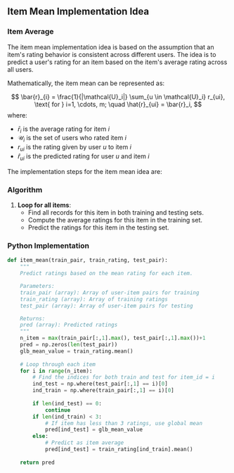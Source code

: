 ## Item Mean Implementation Idea

### Item Average

The item mean implementation idea is based on the assumption that an item's rating behavior is consistent across different users. The idea is to predict a user's rating for an item based on the item's average rating across all users.

Mathematically, the item mean can be represented as:

$$
\bar{r}_{i} = \frac{1}{|\mathcal{U}_i|} \sum_{u \in \mathcal{U}_i} r_{ui}, \text{ for } i=1, \cdots, m; \quad \hat{r}_{ui} = \bar{r}_i,
$$
where:

* $\bar{r}_{i}$ is the average rating for item $i$
* $\mathcal{U}_i$ is the set of users who rated item $i$
* $r_{ui}$ is the rating given by user $u$ to item $i$
* $\hat{r}_{ui}$ is the predicted rating for user $u$ and item $i$

The implementation steps for the item mean idea are:

### Algorithm

1. **Loop for all items**:
	* Find all records for this item in both training and testing sets.
	* Compute the average ratings for this item in the training set.
	* Predict the ratings for this item in the testing set.

### Python Implementation
```python
def item_mean(train_pair, train_rating, test_pair):
    """
    Predict ratings based on the mean rating for each item.

    Parameters:
    train_pair (array): Array of user-item pairs for training
    train_rating (array): Array of training ratings
    test_pair (array): Array of user-item pairs for testing

    Returns:
    pred (array): Predicted ratings
    """
    n_item = max(train_pair[:,1].max(), test_pair[:,1].max())+1
    pred = np.zeros(len(test_pair))
    glb_mean_value = train_rating.mean()
    
    # Loop through each item
    for i in range(n_item):
        # Find the indices for both train and test for item_id = i
        ind_test = np.where(test_pair[:,1] == i)[0]
        ind_train = np.where(train_pair[:,1] == i)[0]
        
        if len(ind_test) == 0:
            continue
        if len(ind_train) < 3:
            # If item has less than 3 ratings, use global mean
            pred[ind_test] = glb_mean_value
        else:
            # Predict as item average
            pred[ind_test] = train_rating[ind_train].mean()
    
    return pred